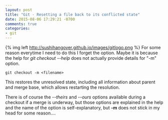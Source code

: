 ```yaml
---
layout: post
title: "Git - Resetting a file back to its conflicted state"
date: 2015-08-06 17:29:21 -0700
comments: true
categories: 
- git
---
```

{% img left http://sushihangover.github.io/images/gitlogo.png %} For some reason everytime I need to do this I forget the option. Maybe it is because the help for *git checkout --help* does not actually provide details for "-m" option.

`git checkout -m <filename>
`

This restores the unresolved state, including all information about parent and merge base, which allows restarting the resolution.

There is of course the *--theirs* and *--ours* options available during a checkout if a merge is underway, but those options are explained in the help and the name of the option is self-explanatory, but **-m** does not stick in my head for some reason.... 

